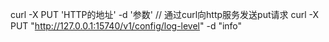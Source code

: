 curl -X PUT 'HTTP的地址' -d '参数'   // 通过curl向http服务发送put请求  curl -X PUT "http://127.0.0.1:15740/v1/config/log-level" -d "info" 
